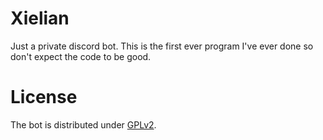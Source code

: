 # Xielian
Just a private discord bot. This is the first ever program I've ever done so don't expect the code to be good.
# License
The bot is distributed under [GPLv2](https://github.com/Ha3kerDevs/Stellaric/blob/master/LICENSE).
